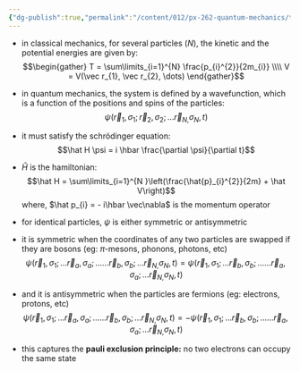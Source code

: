 ```yaml
---
{"dg-publish":true,"permalink":"/content/012/px-262-quantum-mechanics/term-2/px-262-h2-quantum-mechanics-and-many-particles/","noteIcon":"1","created":"2025-01-06T19:08:47.143+00:00","updated":"2025-01-06T19:27:15.368+00:00"}
---
```


- in classical mechanics, for several particles $(N)$, the kinetic and the potential energies are given by:
$$\begin{gather}
	T = \sum\limits_{i=1}^{N} \frac{p_{i}^{2}}{2m_{i}} \\\\
	V = V(\vec r_{1},  \vec r_{2}, \dots)
\end{gather}$$
- in quantum mechanics, the system is defined by a wavefunction, which is a function of the positions and spins of the particles:
$$\psi(\vec r_{1}, \sigma_{1} ; \vec r_{2}, \sigma_{2}; \dots \vec r_{N ,}\sigma_{N}, t)$$
- it must satisfy the schrödinger equation:
$$\hat H \psi = i \hbar \frac{\partial \psi}{\partial t}$$
- $\hat H$ is the hamiltonian:
$$\hat H = \sum\limits_{i=1}^{N }\left(\frac{\hat{p}_{i}^{2}}{2m} + \hat V\right)$$
	where, $\hat p_{i} = - i\hbar \vec\nabla$ is the momentum operator

- for identical particles, $\psi$ is either symmetric or antisymmetric

- it is symmetric when the coordinates of any two particles are swapped if they are bosons (eg: $\pi$-mesons, phonons, photons, etc)
$$\psi(\vec r_{1}, \sigma_{1} ; \dots\vec r_{a}, \sigma_{a};\dots \dots\vec r_{b}, \sigma_{b}; \dots \vec r_{N ,}\sigma_{N}, t) = \psi(\vec r_{1}, \sigma_{1} ; \dots\vec r_{b}, \sigma_{b};\dots \dots\vec r_{a}, \sigma_{a}; \dots \vec r_{N ,}\sigma_{N}, t)$$
- and it is antisymmetric when the particles are fermions (eg: electrons, protons, etc)
$$\psi(\vec r_{1}, \sigma_{1} ; \dots\vec r_{a}, \sigma_{a};\dots \dots\vec r_{b}, \sigma_{b}; \dots \vec r_{N ,}\sigma_{N}, t) = -\psi(\vec r_{1}, \sigma_{1} ; \dots\vec r_{b}, \sigma_{b};\dots \dots\vec r_{a}, \sigma_{a}; \dots \vec r_{N ,}\sigma_{N}, t)$$

- this captures the **pauli exclusion principle:** no two electrons can occupy the same state

